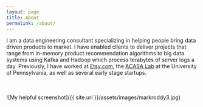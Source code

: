 ```yaml
---
layout: page
title: About
permalink: /about/
---
```


I am a data engineering consultant specializing in helping people bring data driven products to market. I have enabled clients to deliver projects that range from in-memory product recommendation algorithms to big data systems using Kafka and Hadoop which process terabytes of server logs a day. Previously, I have worked at [Etsy.com](http://www.etsy.com), the [ACASA Lab](http://www.acasa.upenn.edu/) at the University of Pennsylvania, as well as several early stage startups.


<br><br>
![My helpful screenshot]({{ site.url }}/assets/images/markroddy3.jpg)
